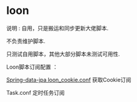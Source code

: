 # loon
说明 :
自用，只是搬运和同步更新大佬脚本.

不负责维护脚本.

只测试自用脚本，其他大部分脚本未测试可用性.

Loon脚本订阅配置 ：

[Spring-data-jpa loon_cookie.conf](https://github.com/s411905117/loon/edit/main/loon_cookie.conf) 获取Cookie订阅

Task.conf 定时任务订阅
